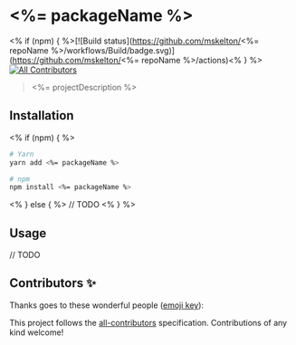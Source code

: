 # <%= packageName %>

<% if (npm) { %>[![Build status](https://github.com/mskelton/<%= repoName %>/workflows/Build/badge.svg)](https://github.com/mskelton/<%= repoName %>/actions)<% } %>
[![All Contributors](https://img.shields.io/badge/all_contributors-1-orange.svg)](#contributors)

> <%= projectDescription %>

## Installation

<% if (npm) { %>
```sh
# Yarn
yarn add <%= packageName %>

# npm
npm install <%= packageName %>
```
<% } else { %>
// TODO
<% } %>

## Usage

// TODO

## Contributors ✨

Thanks goes to these wonderful people ([emoji key](https://allcontributors.org/docs/en/emoji-key)):

<!-- ALL-CONTRIBUTORS-LIST:START - Do not remove or modify this section -->
<!-- prettier-ignore-start -->
<!-- prettier-ignore-end -->

<!-- ALL-CONTRIBUTORS-LIST:END -->

This project follows the [all-contributors](https://github.com/all-contributors/all-contributors) specification. Contributions of any kind welcome!

